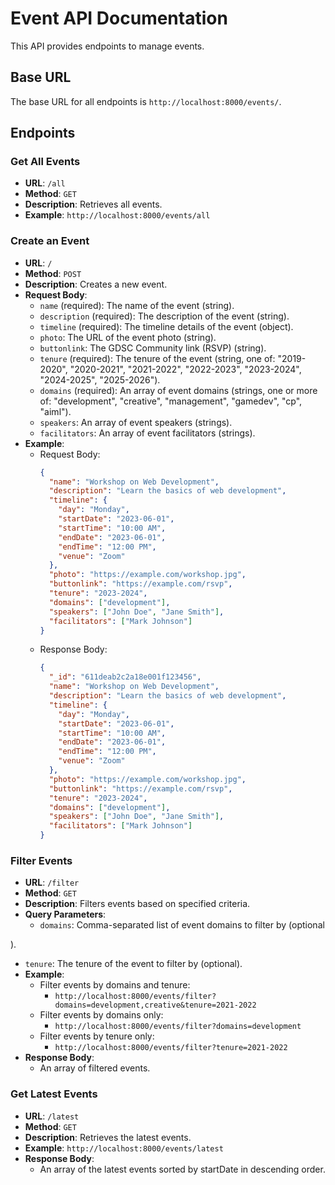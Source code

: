 # Event API Documentation

This API provides endpoints to manage events.

## Base URL

The base URL for all endpoints is `http://localhost:8000/events/`.

## Endpoints

### Get All Events

- **URL**: `/all`
- **Method**: `GET`
- **Description**: Retrieves all events.
- **Example**: `http://localhost:8000/events/all`

### Create an Event

- **URL**: `/`
- **Method**: `POST`
- **Description**: Creates a new event.
- **Request Body**:
  - `name` (required): The name of the event (string).
  - `description` (required): The description of the event (string).
  - `timeline` (required): The timeline details of the event (object).
  - `photo`: The URL of the event photo (string).
  - `buttonlink`: The GDSC Community link (RSVP) (string).
  - `tenure` (required): The tenure of the event (string, one of: "2019-2020", "2020-2021", "2021-2022", "2022-2023", "2023-2024", "2024-2025", "2025-2026").
  - `domains` (required): An array of event domains (strings, one or more of: "development", "creative", "management", "gamedev", "cp", "aiml").
  - `speakers`: An array of event speakers (strings).
  - `facilitators`: An array of event facilitators (strings).
- **Example**:
  - Request Body:
    ```json
    {
      "name": "Workshop on Web Development",
      "description": "Learn the basics of web development",
      "timeline": {
        "day": "Monday",
        "startDate": "2023-06-01",
        "startTime": "10:00 AM",
        "endDate": "2023-06-01",
        "endTime": "12:00 PM",
        "venue": "Zoom"
      },
      "photo": "https://example.com/workshop.jpg",
      "buttonlink": "https://example.com/rsvp",
      "tenure": "2023-2024",
      "domains": ["development"],
      "speakers": ["John Doe", "Jane Smith"],
      "facilitators": ["Mark Johnson"]
    }
    ```
  - Response Body:
    ```json
    {
      "_id": "611deab2c2a18e001f123456",
      "name": "Workshop on Web Development",
      "description": "Learn the basics of web development",
      "timeline": {
        "day": "Monday",
        "startDate": "2023-06-01",
        "startTime": "10:00 AM",
        "endDate": "2023-06-01",
        "endTime": "12:00 PM",
        "venue": "Zoom"
      },
      "photo": "https://example.com/workshop.jpg",
      "buttonlink": "https://example.com/rsvp",
      "tenure": "2023-2024",
      "domains": ["development"],
      "speakers": ["John Doe", "Jane Smith"],
      "facilitators": ["Mark Johnson"]
    }
    ```

### Filter Events

- **URL**: `/filter`
- **Method**: `GET`
- **Description**: Filters events based on specified criteria.
- **Query Parameters**:
  - `domains`: Comma-separated list of event domains to filter by (optional

).
  - `tenure`: The tenure of the event to filter by (optional).
- **Example**:
  - Filter events by domains and tenure:
    - `http://localhost:8000/events/filter?domains=development,creative&tenure=2021-2022`
  - Filter events by domains only:
    - `http://localhost:8000/events/filter?domains=development`
  - Filter events by tenure only:
    - `http://localhost:8000/events/filter?tenure=2021-2022`
- **Response Body**:
  - An array of filtered events.

### Get Latest Events

- **URL**: `/latest`
- **Method**: `GET`
- **Description**: Retrieves the latest events.
- **Example**: `http://localhost:8000/events/latest`
- **Response Body**:
  - An array of the latest events sorted by startDate in descending order.
